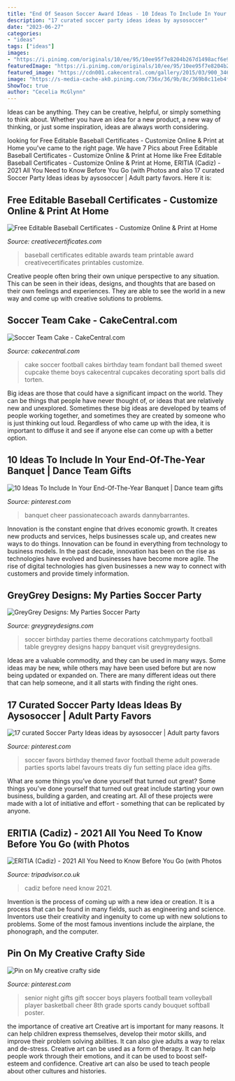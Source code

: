 ```yaml
---
title: "End Of Season Soccer Award Ideas - 10 Ideas To Include In Your End-of-the-year Banquet"
description: "17 curated soccer party ideas ideas by aysosoccer"
date: "2023-06-27"
categories:
- "ideas"
tags: ["ideas"]
images:
- "https://i.pinimg.com/originals/10/ee/95/10ee95f7e8204b267d1498acf6e92377.jpg"
featuredImage: "https://i.pinimg.com/originals/10/ee/95/10ee95f7e8204b267d1498acf6e92377.jpg"
featured_image: "https://cdn001.cakecentral.com/gallery/2015/03/900_3467590hQ_soccer-team-cake.jpg"
image: "https://s-media-cache-ak0.pinimg.com/736x/36/9b/8c/369b8c11eb4fba6005019cbcbafee3d9.jpg"
ShowToc: true
author: "Cecelia McGlynn"
---
```



Ideas can be anything. They can be creative, helpful, or simply something to think about. Whether you have an idea for a new product, a new way of thinking, or just some inspiration, ideas are always worth considering.

	

		
looking for Free Editable Baseball Certificates - Customize Online &amp; Print at Home you've came to the right page. We have 7 Pics about Free Editable Baseball Certificates - Customize Online &amp; Print at Home like Free Editable Baseball Certificates - Customize Online &amp; Print at Home, ERITIA (Cadiz) - 2021 All You Need to Know Before You Go (with Photos and also 17 curated Soccer Party Ideas ideas by aysosoccer | Adult party favors. Here it is:
		
    
## Free Editable Baseball Certificates - Customize Online &amp; Print At Home

<img loading=lazy src="https://www.creativecertificates.com/wp-content/uploads/2019/07/baseball.jpg" onerror="this.onerror=null;this.src='https://tse3.mm.bing.net/th?id=OIP.yy7DCsBKJIKiVvVDqsvllAHaD4&amp;pid=15.1';" alt="Free Editable Baseball Certificates - Customize Online &amp; Print at Home">

_Source: creativecertificates.com_

>baseball certificates editable awards team printable award creativecertificates printables customize. 

	

Creative people often bring their own unique perspective to any situation. This can be seen in their ideas, designs, and thoughts that are based on their own feelings and experiences. They are able to see the world in a new way and come up with creative solutions to problems.

    
## Soccer Team Cake - CakeCentral.com

<img loading=lazy src="https://cdn001.cakecentral.com/gallery/2015/03/900_3467590hQ_soccer-team-cake.jpg" onerror="this.onerror=null;this.src='https://tse4.mm.bing.net/th?id=OIP.mIduKkfN3pZLuGbVzVrpmAHaJ4&amp;pid=15.1';" alt="Soccer Team Cake - CakeCentral.com">

_Source: cakecentral.com_

>cake soccer football cakes birthday team fondant ball themed sweet cupcake theme boys cakecentral cupcakes decorating sport balls did torten. 

	

Big ideas are those that could have a significant impact on the world. They can be things that people have never thought of, or ideas that are relatively new and unexplored. Sometimes these big ideas are developed by teams of people working together, and sometimes they are created by someone who is just thinking out loud. Regardless of who came up with the idea, it is important to diffuse it and see if anyone else can come up with a better option.

    
## 10 Ideas To Include In Your End-Of-The-Year Banquet | Dance Team Gifts

<img loading=lazy src="https://i.pinimg.com/originals/74/f6/55/74f655bede497306dc7206ba7c356141.png" onerror="this.onerror=null;this.src='https://tse2.mm.bing.net/th?id=OIP.VtHGOMlpmJWc3OshAZrJ5QHaLG&amp;pid=15.1';" alt="10 Ideas To Include In Your End-Of-The-Year Banquet | Dance team gifts">

_Source: pinterest.com_

>banquet cheer passionatecoach awards dannybarrantes. 

	

Innovation is the constant engine that drives economic growth. It creates new products and services, helps businesses scale up, and creates new ways to do things. Innovation can be found in everything from technology to business models. In the past decade, innovation has been on the rise as technologies have evolved and businesses have become more agile. The rise of digital technologies has given businesses a new way to connect with customers and provide timely information.

    
## GreyGrey Designs: My Parties Soccer Party

<img loading=lazy src="http://3.bp.blogspot.com/-21UsZKqC94w/Vfol-o700vI/AAAAAAAA-ro/g1NFJtdaKqg/s1600/DSC_6840.JPG" onerror="this.onerror=null;this.src='https://tse2.mm.bing.net/th?id=OIP.5Xd20XPSrRXc-IKBBToExAHaKC&amp;pid=15.1';" alt="GreyGrey Designs: My Parties Soccer Party">

_Source: greygreydesigns.com_

>soccer birthday parties theme decorations catchmyparty football table greygrey designs happy banquet visit greygreydesigns. 

	

Ideas are a valuable commodity, and they can be used in many ways. Some ideas may be new, while others may have been used before but are now being updated or expanded on. There are many different ideas out there that can help someone, and it all starts with finding the right ones.

    
## 17 Curated Soccer Party Ideas Ideas By Aysosoccer | Adult Party Favors

<img loading=lazy src="https://s-media-cache-ak0.pinimg.com/736x/36/9b/8c/369b8c11eb4fba6005019cbcbafee3d9.jpg" onerror="this.onerror=null;this.src='https://tse3.mm.bing.net/th?id=OIP.HVljlNyBqqEDthVO7nnZYQHaLH&amp;pid=15.1';" alt="17 curated Soccer Party Ideas ideas by aysosoccer | Adult party favors">

_Source: pinterest.com_

>soccer favors birthday themed favor football theme adult powerade parties sports label favours treats diy fun setting place idea gifts. 

	

What are some things you’ve done yourself that turned out great?
Some things you've done yourself that turned out great include starting your own business, building a garden, and creating art. All of these projects were made with a lot of initiative and effort - something that can be replicated by anyone.

    
## ERITIA (Cadiz) - 2021 All You Need To Know Before You Go (with Photos

<img loading=lazy src="https://media-cdn.tripadvisor.com/media/photo-s/12/65/6d/a5/obra-de-pintura.jpg" onerror="this.onerror=null;this.src='https://tse4.mm.bing.net/th?id=OIP.qJfXrHRDiD5ctGSxANrCFAAAAA&amp;pid=15.1';" alt="ERITIA (Cadiz) - 2021 All You Need to Know Before You Go (with Photos">

_Source: tripadvisor.co.uk_

>cadiz before need know 2021. 

	

Invention is the process of coming up with a new idea or creation. It is a process that can be found in many fields, such as engineering and science. Inventors use their creativity and ingenuity to come up with new solutions to problems. Some of the most famous inventions include the airplane, the phonograph, and the computer.

    
## Pin On My Creative Crafty Side

<img loading=lazy src="https://i.pinimg.com/originals/10/ee/95/10ee95f7e8204b267d1498acf6e92377.jpg" onerror="this.onerror=null;this.src='https://tse2.mm.bing.net/th?id=OIP.BOMGY3sCSMQiFM0iALZB0AHaJ4&amp;pid=15.1';" alt="Pin on My creative crafty side">

_Source: pinterest.com_

>senior night gifts gift soccer boys players football team volleyball player basketball cheer 8th grade sports candy bouquet softball poster. 

	

the importance of creative art
Creative art is important for many reasons. It can help children express themselves, develop their motor skills, and improve their problem solving abilities. It can also give adults a way to relax and de-stress.
Creative art can be used as a form of therapy. It can help people work through their emotions, and it can be used to boost self-esteem and confidence. Creative art can also be used to teach people about other cultures and histories.

